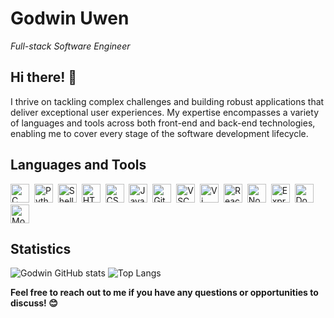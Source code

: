 # Godwin Uwen

  *Full-stack Software Engineer*

## Hi there! 👋

 I thrive on tackling complex challenges and building robust applications that deliver exceptional user experiences. My expertise encompasses a variety of languages and tools across both front-end and back-end technologies, enabling me to cover every stage of the software development lifecycle.

## Languages and Tools

<img src="https://upload.wikimedia.org/wikipedia/commons/thumb/1/19/C_Logo.png/30px-C_Logo.png" alt="C Logo" width="30" height="30">&nbsp;&nbsp;<img src="https://upload.wikimedia.org/wikipedia/commons/thumb/c/c3/Python-logo-notext.svg/30px-Python-logo-notext.svg.png" alt="Python Logo" width="30" height="30">&nbsp;&nbsp;<img src="https://upload.wikimedia.org/wikipedia/commons/thumb/3/35/Tux.svg/30px-Tux.svg.png" alt="Shell Logo" width="30" height="30">&nbsp;&nbsp;<img src="https://upload.wikimedia.org/wikipedia/commons/thumb/6/61/HTML5_logo_and_wordmark.svg/30px-HTML5_logo_and_wordmark.svg.png" alt="HTML Logo" width="30" height="30">&nbsp;&nbsp;<img src="https://upload.wikimedia.org/wikipedia/commons/thumb/d/d5/CSS3_logo_and_wordmark.svg/30px-CSS3_logo_and_wordmark.svg.png" alt="CSS Logo" width="30" height="30">&nbsp;&nbsp;<img src="https://upload.wikimedia.org/wikipedia/commons/thumb/6/6a/JavaScript-logo.png/30px-JavaScript-logo.png" alt="JavaScript Logo" width="30" height="30">&nbsp;&nbsp;<img src="https://upload.wikimedia.org/wikipedia/commons/thumb/e/e0/Git-logo.svg/30px-Git-logo.svg.png" alt="Git Logo" width="30" height="30">&nbsp;&nbsp;<img src="https://upload.wikimedia.org/wikipedia/commons/thumb/9/9a/Visual_Studio_Code_1.35_icon.svg/30px-Visual_Studio_Code_1.35_icon.svg.png" alt="VSCode Logo" width="30" height="30">&nbsp;&nbsp;<img src="https://upload.wikimedia.org/wikipedia/commons/thumb/9/9f/Vimlogo.svg/30px-Vimlogo.svg.png" alt="Vi Logo" width="30" height="30">&nbsp;&nbsp;<img src="https://upload.wikimedia.org/wikipedia/commons/thumb/a/a7/React-icon.svg/30px-React-icon.svg.png" alt="React Logo" width="30" height="30">&nbsp;&nbsp;<img src="https://upload.wikimedia.org/wikipedia/commons/thumb/d/d9/Node.js_logo.svg/30px-Node.js_logo.svg.png" alt="Node.js Logo" width="30" height="30">&nbsp;&nbsp;<img src="https://upload.wikimedia.org/wikipedia/commons/thumb/6/64/Expressjs.png/30px-Expressjs.png" alt="Express.js Logo" width="30" height="30">&nbsp;&nbsp;<img src="https://upload.wikimedia.org/wikipedia/commons/thumb/4/4e/Docker_%28container_engine%29_logo.svg/30px-Docker_%28container_engine%29_logo.svg.png" alt="Docker Logo" width="30" height="30">&nbsp;&nbsp;<img src="https://upload.wikimedia.org/wikipedia/commons/thumb/9/93/MongoDB_Logo.svg/30px-MongoDB_Logo.svg.png" alt="MongoDB Logo" width="30" height="30">

## Statistics

 ![Godwin GitHub stats](https://github-readme-stats.vercel.app/api?username=uwen-godwin&show_icons=true&theme=radical)
![Top Langs](https://github-readme-stats.vercel.app/api/top-langs/?username=uwen-godwin&layout=compact&theme=radical)
  
**Feel free to reach out to me if you have any questions or opportunities to discuss! 😊**

